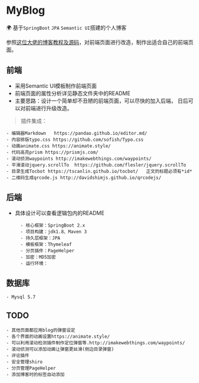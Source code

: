 # MyBlog
🌍
基于`SpringBoot` `JPA` `Semantic UI`搭建的个人博客

参照[这位大佬的博客教程及源码]，对前端页面进行改造，制作出适合自己的前端页面。

## 前端
- 采用Semantic UI模板制作前端页面
- 前端页面的属性分析详见静态文件夹中的README
- 主要思路：设计一个简单却不丑陋的前端页面，可以尽快的加入后端，
			日后可以对前端进行升级改造。
				
> 插件集成：
>
    - 编辑器Markdown   https://pandao.github.io/editor.md/
    - 内容排版typo.css https://github.com/sofish/Typo.css
    - 动画animate.css https://animate.style/
    - 代码高亮prism https://prismjs.com/
    - 滚动侦测waypoints http://imakewebthings.com/waypoints/
    - 平滑滚动jquery.scrollTo  https://github.com/flesler/jquery.scrollTo
    - 目录生成Tocbot https://tscanlin.github.io/tocbot/   正文的标题必须有*id*
    - 二维码生成qrcode.js http://davidshimjs.github.io/qrcodejs/


## 后端
- 具体设计可以查看逻辑包内的README

        - 核心框架：SpringBoot 2.x
        - 项目构建：jdk1.8、Maven 3
        - 持久层框架：JPA
        - 模板框架：Thymeleaf
        - 分页插件：PageHelper
        - 加密：MD5加密
        - 运行环境：

## 数据库 
    - Mysql 5.7

## TODO
    - 其他页面都应用blog的弹窗设定
    - 各个界面的动画设置https://animate.style/
    - 可以利用滚动检测插件制作定位弹窗等.http://imakewebthings.com/waypoints/
    - 滚动侦测可以添加动画让弹窗更丝滑(侧边目录弹窗)
	- 评论插件
	- 安全管理shiro
	- 分页管理PageHelper
	- 添加博客时的标签自动添加
    
[这位大佬的博客教程及源码]:https://www.cnblogs.com/one-star/category/1772840.html